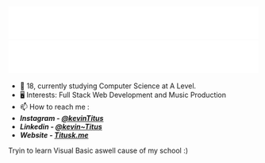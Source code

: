 <img src="https://github.com/Kpt05/Kpt05/blob/main/headerD.svg#gh-dark-mode-only"/>
<img src="https://github.com/Kpt05/Kpt05/blob/main/headerL.svg#gh-light-mode-only"/>

- 🌱 18, currently studying Computer Science at A Level.
- 🖥️ Interests: Full Stack Web Development and Music Production
- 📫 How to reach me : 
- ***Instagram - [@kevinTitus](https://www.instagram.com/_kevintitus_/)***
- ***Linkedin - [@kevin~Titus](https://www.linkedin.com/in/kevin~titus)***
- ***Website - [Titusk.me](https://titusk.me)***

Tryin to learn Visual Basic aswell cause of my school :)

<!---
Kpt05/Kpt05 is a ✨ special ✨ repository because its `README.md` (this file) appears on your GitHub profile.
You can click the Preview link to take a look at your changes.
--->
